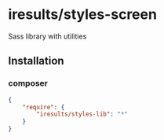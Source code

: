 # iresults/styles-screen

Sass library with utilities

## Installation

### composer

```json
{
    "require": {
        "iresults/styles-lib": "*"
    }
}
```

